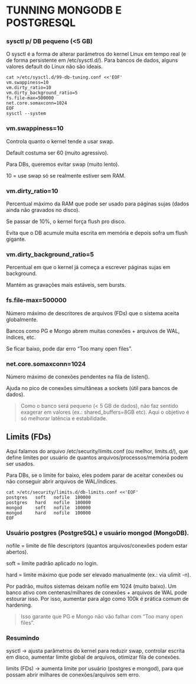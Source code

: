 # TUNNING MONGODB E POSTGRESQL

### sysctl p/ DB pequeno (<5 GB)

O sysctl é a forma de alterar parâmetros do kernel Linux em tempo real (e de forma persistente em /etc/sysctl.d/).
Para bancos de dados, alguns valores default do Linux não são ideais.

```
cat >/etc/sysctl.d/99-db-tuning.conf <<'EOF'
vm.swappiness=10
vm.dirty_ratio=10
vm.dirty_background_ratio=5
fs.file-max=500000
net.core.somaxconn=1024
EOF
sysctl --system
```
### vm.swappiness=10

Controla quanto o kernel tende a usar swap.

Default costuma ser 60 (muito agressivo).

Para DBs, queremos evitar swap (muito lento).

10 = use swap só se realmente estiver sem RAM.

###  vm.dirty_ratio=10

Percentual máximo da RAM que pode ser usado para páginas sujas (dados ainda não gravados no disco).

Se passar de 10%, o kernel força flush pro disco.

Evita que o DB acumule muita escrita em memória e depois sofra um flush gigante.

###  vm.dirty_background_ratio=5

Percentual em que o kernel já começa a escrever páginas sujas em background.

Mantém as gravações mais estáveis, sem bursts.

### fs.file-max=500000

Número máximo de descritores de arquivos (FDs) que o sistema aceita globalmente.

Bancos como PG e Mongo abrem muitas conexões + arquivos de WAL, índices, etc.

Se ficar baixo, pode dar erro “Too many open files”.

### net.core.somaxconn=1024

Número máximo de conexões pendentes na fila de listen().

Ajuda no pico de conexões simultâneas a sockets (útil para bancos de dados).

> Como o banco será pequeno (< 5 GB de dados), não faz sentido exagerar em valores (ex.: shared_buffers=8GB etc). Aqui o objetivo é só melhorar latência e estabilidade.

## Limits (FDs)

Aqui falamos do arquivo /etc/security/limits.conf (ou melhor, limits.d/), que define limites por usuário de quantos arquivos/processos/memória podem ser usados.

Para DBs, se o limite for baixo, eles podem parar de aceitar conexões ou não conseguir abrir arquivos de WAL/índices.

```
cat >/etc/security/limits.d/db-limits.conf <<'EOF'
postgres   soft   nofile  100000
postgres   hard   nofile  100000
mongod     soft   nofile  100000
mongod     hard   nofile  100000
EOF
```

### Usuário postgres (PostgreSQL) e usuário mongod (MongoDB).

nofile = limite de file descriptors (quantos arquivos/conexões podem estar abertos).

soft = limite padrão aplicado no login.

hard = limite máximo que pode ser elevado manualmente (ex.: via ulimit -n).

Por padrão, muitos sistemas deixam nofile em 1024 (muito baixo).
Um banco ativo com centenas/milhares de conexões + arquivos de WAL pode estourar isso.
Por isso, aumentar para algo como 100k é prática comum de hardening.

> Isso garante que PG e Mongo não vão falhar com “Too many open files”.

### Resumindo

sysctl → ajusta parâmetros do kernel para reduzir swap, controlar escrita em disco, aumentar limite global de arquivos, otimizar fila de conexões.

limits (FDs) → aumenta limite por usuário (postgres e mongod), para que possam abrir milhares de conexões/arquivos sem erro.
